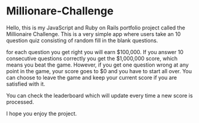 # Millionare-Challenge

Hello, this is my JavaScript and Ruby on Rails portfolio project called the Millionaire Challenge. This is a very simple app where users take an 10 question quiz consisting of random fill in the blank questions.

for each question you get right you will earn $100,000. If you answer 10 consecutive questions correctly you get the $1,000,000 score, which means you beat the game. However, if you get one question wrong at any point in the game, your score goes to $0 and you have to start all over. You can choose to leave the game and keep your current score if you are satisfied with it.

You can check the leaderboard which will update every time a new score is processed.

I hope you enjoy the project.
